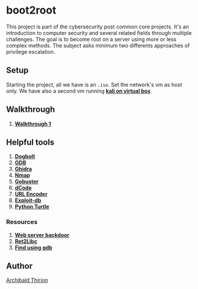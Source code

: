 # boot2root

This project is part of the cybersecurity post common core projects. It's an introduction to computer security and several related fields through multiple challenges. The goal is to become root on a server using more or less complex methods. The subject asks minimum two differents approaches of privilege escalation.

## Setup

Starting the project, all we have is an `.iso`. Set the network's vm as host only. We have also a second vm running [**kali on virtual box**](https://www.kali.org/get-kali/#kali-virtual-machines).

## Walkthrough

 1. [**Walkthrough 1**](https://github.com/Archips/boot2root/blob/main/Walkthrough1.md)

## Helpful tools

1. [**Dogbolt**](https://dogbolt.org/)
2. [**GDB**](https://www.sourceware.org/gdb/documentation/)
3. [**Ghidra**](https://ghidra-sre.org/) 
4. [**Nmap**](https://nmap.org/book/man.html)
5. [**Gobuster**](https://github.com/OJ/gobuster)
6. [**dCode**](https://www.dcode.fr/en)
7. [**URL Encoder**](https://www.url-encode-decode.com/)
8. [**Exploit-db**](https://www.exploit-db.com/)
9. [**Python Turtle**](https://www.codetoday.co.uk/code)
 
### **Resources**

1. [**Web server backdoor**](https://cloudinvent.com/blog/backdoor-webserver-using-mysql-sql-injection/)
2. [**Ret2Libc**](https://www.ired.team/offensive-security/code-injection-process-injection/binary-exploitation/return-to-libc-ret2libc)
3. [**Find using gdb**](https://stackoverflow.com/questions/6637448/how-to-find-the-address-of-a-string-in-memory-using-gdb)
## Author

[Archibald Thirion](https://github.com/Archips)  

